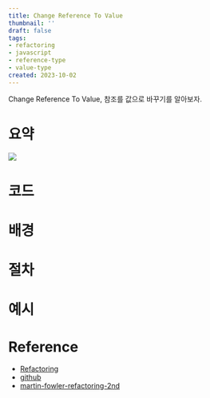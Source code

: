 ```yaml
---
title: Change Reference To Value
thumbnail: ''
draft: false
tags:
- refactoring
- javascript
- reference-type
- value-type
created: 2023-10-02
---
```


Change Reference To Value, 참조를 값으로 바꾸기를 알아보자.

# 요약

![](Refactoring_46_ChangeReferenceToValue_0.png)

# 코드

# 배경

# 절차

# 예시

# Reference

* [Refactoring](https://product.kyobobook.co.kr/detail/S000001810241)
* [github](https://github.com/WegraLee/Refactoring)
* [martin-fowler-refactoring-2nd](https://github.com/wickedwukong/martin-fowler-refactoring-2nd)
